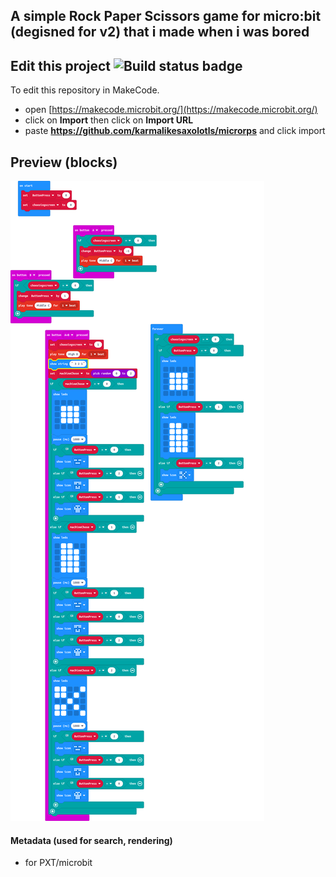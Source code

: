 ## A simple Rock Paper Scissors game for micro:bit (degisned for v2) that i made when i was bored

## Edit this project ![Build status badge](https://github.com/karmalikesaxolotls/microrps/workflows/MakeCode/badge.svg)

To edit this repository in MakeCode.

* open [https://makecode.microbit.org/](https://makecode.microbit.org/)
* click on **Import** then click on **Import URL**
* paste **https://github.com/karmalikesaxolotls/microrps** and click import

## Preview (blocks)

![A rendered view of the blocks](https://github.com/karmalikesaxolotls/microrps/raw/master/.github/makecode/blocks.png)

#### Metadata (used for search, rendering)

* for PXT/microbit
<script src="https://makecode.com/gh-pages-embed.js"></script><script>makeCodeRender("{{ site.makecode.home_url }}", "{{ site.github.owner_name }}/{{ site.github.repository_name }}");</script>
